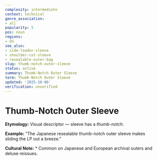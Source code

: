 ```yaml
---
complexity: intermediate
context: technical
genre_association:
- all
popularity: 5
pos: noun
regions:
- US
see_also:
- side-loader-sleeve
- shoulder-cut-sleeve
- resealable-outer-bag
slug: thumb-notch-outer-sleeve
status: active
summary: Thumb-Notch Outer Sleeve
term: Thumb-Notch Outer Sleeve
updated: '2025-10-06'
verification: unverified
---
```


# Thumb-Notch Outer Sleeve

**Etymology:** Visual descriptor — sleeve has a *thumb-notch*.

**Example:** “The Japanese resealable thumb-notch outer sleeve makes sliding the LP out a breeze.”

**Cultural Note:** * Common on Japanese and European archival outers and deluxe reissues.

